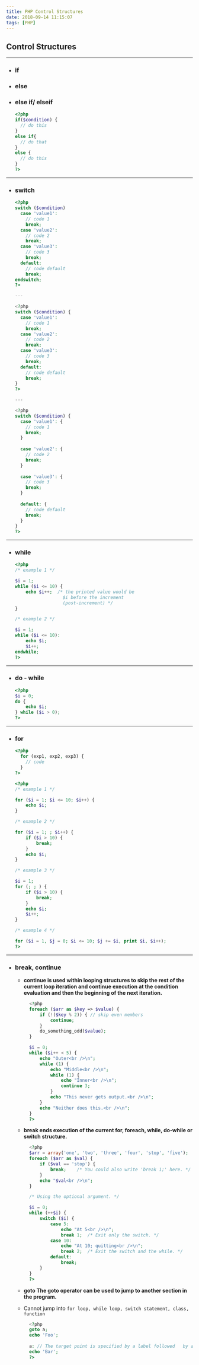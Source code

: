 ```yaml
---
title: PHP Control Structures
date: 2018-09-14 11:15:07
tags: [PHP]
---
```


## Control Structures
---
- ### if
- ### else
- ### else if/ elseif
    ```php
    <?php
    if($condition) {
      // do this
    }
    else if{
      // do that
    }
    else {
      // do this
    }
    ?>
    ```
---

- ### switch
    ```php
    <?php
    switch ($condition)
      case 'value1':
        // code 1
        break;
      case 'value2':
        // code 2
        break;
      case 'value3':
        // code 3
        break;
      default:
        // code default
        break;
    endswitch;
    ?>

    ---

    <?php
    switch ($condition) {
      case 'value1':
        // code 1
        break;
      case 'value2':
        // code 2
        break;
      case 'value3':
        // code 3
        break;
      default:
        // code default
        break;
    }
    ?>

    ---

    <?php
    switch ($condition) {
      case 'value1': {
        // code 1
        break;
      }
        
      case 'value2': {
        // code 2
        break;
      }
        
      case 'value3': {
        // code 3
        break;
      }
        
      default: {
        // code default
        break;
      }
    }
    ?>
    ```

---

- ### while
  
    ```php
    <?php
    /* example 1 */

    $i = 1;
    while ($i <= 10) {
        echo $i++;  /* the printed value would be
                      $i before the increment
                      (post-increment) */
    }

    /* example 2 */

    $i = 1;
    while ($i <= 10):
        echo $i;
        $i++;
    endwhile;
    ?>
    ```
---

- ### do - while
    ```php
    <?php
    $i = 0;
    do {
        echo $i;
    } while ($i > 0);
    ?>
    ```
---
- ### for 
    ```php
    <?php
      for (exp1, exp2, exp3) {
        // code
      }
    ?>

    <?php
    /* example 1 */

    for ($i = 1; $i <= 10; $i++) {
        echo $i;
    }

    /* example 2 */

    for ($i = 1; ; $i++) {
        if ($i > 10) {
            break;
        }
        echo $i;
    }

    /* example 3 */

    $i = 1;
    for (; ; ) {
        if ($i > 10) {
            break;
        }
        echo $i;
        $i++;
    }

    /* example 4 */

    for ($i = 1, $j = 0; $i <= 10; $j += $i, print $i, $i++);
    ?>
    ```
---

- ### break, continue
  - **continue is used within looping structures to skip the rest of the current loop iteration and continue execution at the condition evaluation and then the beginning of the next iteration.**
    ```php
      <?php
      foreach ($arr as $key => $value) {
          if (!($key % 2)) { // skip even members
              continue;
          }
          do_something_odd($value);
      }

      $i = 0;
      while ($i++ < 5) {
          echo "Outer<br />\n";
          while (1) {
              echo "Middle<br />\n";
              while (1) {
                  echo "Inner<br />\n";
                  continue 3;
              }
              echo "This never gets output.<br />\n";
          }
          echo "Neither does this.<br />\n";
      }
      ?>
    ```
  - **break ends execution of the current for, foreach, while, do-while or switch structure.**
    ```php
      <?php
      $arr = array('one', 'two', 'three', 'four', 'stop', 'five');
      foreach ($arr as $val) {
          if ($val == 'stop') {
              break;    /* You could also write 'break 1;' here. */
          }
          echo "$val<br />\n";
      }

      /* Using the optional argument. */

      $i = 0;
      while (++$i) {
          switch ($i) {
              case 5:
                  echo "At 5<br />\n";
                  break 1;  /* Exit only the switch. */
              case 10:
                  echo "At 10; quitting<br />\n";
                  break 2;  /* Exit the switch and the while. */
              default:
                  break;
          }
      }
      ?>
    ```

  - **goto The goto operator can be used to jump to another section in the program.**
  - Cannot jump into `for loop, while loop, switch statement, class, function`
    ```php
      <?php
      goto a;
      echo 'Foo';
      
      a: // The target point is specified by a label followed   by a colon, and the instruction is given as goto followed by the desired target label. This is not a full unrestricted goto. 
      echo 'Bar';
      ?>
    ```
